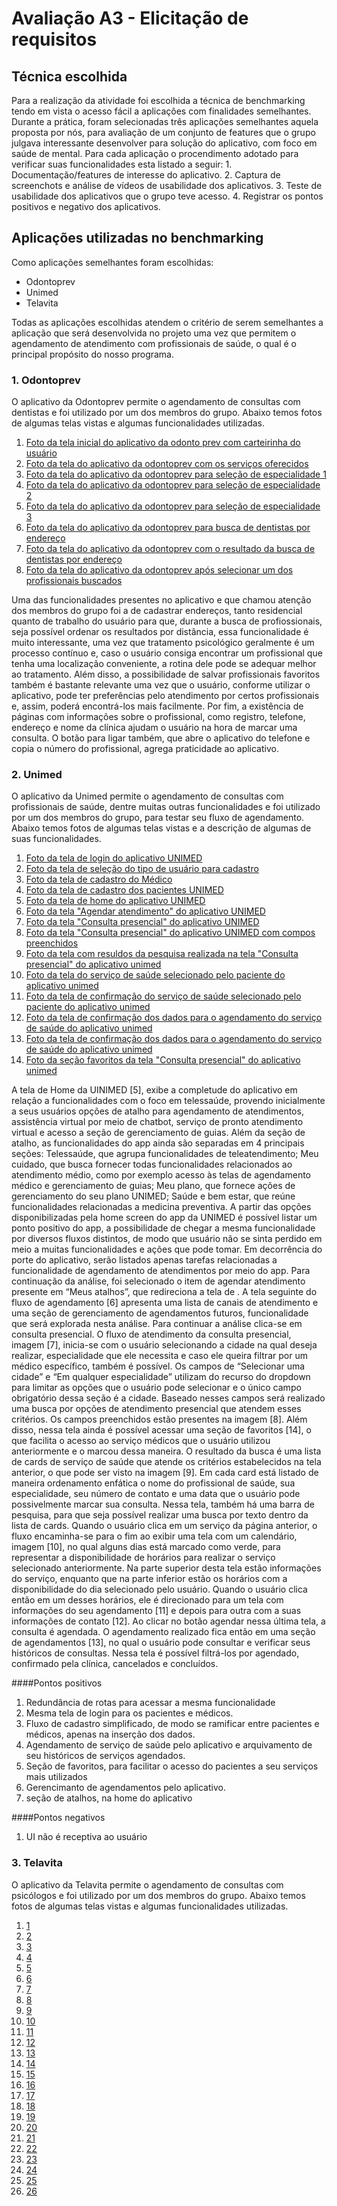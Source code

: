 # Avaliação A3 - Elicitação de requisitos

## Técnica escolhida

Para a realização da atividade foi escolhida a técnica de benchmarking tendo em vista o acesso fácil a aplicações com finalidades semelhantes. Durante a prática, foram selecionadas três aplicações semelhantes aquela proposta por nós, para avaliação de um conjunto de features que o grupo julgava interessante desenvolver para solução do aplicativo, com foco em saúde de mental.
Para cada aplicação o procendimento adotado para verificar suas funcionalidades esta listado a seguir:
    1. Documentação/features de interesse do aplicativo.
    2. Captura de screenchots e análise de vídeos de usabilidade dos aplicativos.
    3. Teste de usabilidade dos aplicativos que o grupo teve acesso.
    4. Registrar os pontos positivos e negativo dos aplicativos.

## Aplicações utilizadas no benchmarking

Como aplicações semelhantes foram escolhidas:

- Odontoprev
- Unimed
- Telavita

Todas as aplicações escolhidas atendem o critério de serem semelhantes a aplicação que será desenvolvida no projeto uma vez que permitem o agendamento de atendimento com profissionais de saúde, o qual é o principal propósito do nosso programa.

### 1. Odontoprev

O aplicativo da Odontoprev permite o agendamento de consultas com dentistas e foi utilizado por um dos membros do grupo. Abaixo temos fotos de algumas telas vistas e algumas funcionalidades utilizadas.

1. [Foto da tela inicial do aplicativo da odonto prev com carteirinha do usuário](https://github.com/deividafonso281/saude_mental/blob/main/images/Odontoprev/odontoprev1.jpeg)
2. [Foto da tela do aplicativo da odontoprev com os serviços oferecidos](https://github.com/deividafonso281/saude_mental/blob/main/images/Odontoprev/odontoprev2.jpeg)
3. [Foto da tela do aplicativo da odontoprev para seleção de especialidade 1](https://github.com/deividafonso281/saude_mental/blob/main/images/Odontoprev/odontoprev4.jpeg)
4. [Foto da tela do aplicativo da odontoprev para seleção de especialidade 2](https://github.com/deividafonso281/saude_mental/blob/main/images/Odontoprev/odontoprev5.jpeg)
5. [Foto da tela do aplicativo da odontoprev para seleção de especialidade 3](https://github.com/deividafonso281/saude_mental/blob/main/images/Odontoprev/odontoprev6.jpeg)
6. [Foto da tela do aplicativo da odontoprev para busca de dentistas por endereço](https://github.com/deividafonso281/saude_mental/blob/main/images/Odontoprev/odontoprev7.jpeg)
7. [Foto da tela do aplicativo da odontoprev com o resultado da busca de dentistas por endereço](https://github.com/deividafonso281/saude_mental/blob/main/images/Odontoprev/odontoprev8.jpeg)
8. [Foto da tela do aplicativo da odontoprev após selecionar um dos profissionais buscados](https://github.com/deividafonso281/saude_mental/blob/main/images/Odontoprev/odontoprev9.jpeg)

Uma das funcionalidades presentes no aplicativo e que chamou atenção dos membros do grupo foi a de cadastrar endereços, tanto residencial quanto de trabalho do usuário para que, durante a busca de profiossionais, seja possível ordenar os resultados por distância, essa funcionalidade é muito interessante, uma vez que tratamento psicológico geralmente é um processo contínuo e, caso o usuário consiga encontrar um profissional que tenha uma localização conveniente, a rotina dele pode se adequar melhor ao tratamento. Além disso, a possibilidade de salvar profissionais favoritos também é bastante relevante uma vez que o usuário, conforme utilizar o aplicativo, pode ter preferências pelo atendimento por certos profissionais e, assim, poderá encontrá-los mais facilmente. Por fim, a existência de páginas com informações sobre o profissional, como registro, telefone, endereço e nome da clínica ajudam o usuário na hora de marcar uma consulta. O botão para ligar também, que abre o aplicativo do telefone e copia o número do profissional, agrega praticidade ao aplicativo.

### 2. Unimed

O aplicativo da Unimed permite o agendamento de consultas com profissionais de saúde, dentre muitas outras funcionalidades e foi utilizado por um dos membros do grupo, para testar seu fluxo de agendamento. Abaixo temos fotos de algumas telas vistas e a descrição de algumas de suas funcionalidades.

1. [Foto da tela de login do aplicativo UNIMED](https://github.com/deividafonso281/saude_mental/blob/main/images/Unimed/unimed1.jpeg)
2. [Foto da tela de seleção do tipo de usuário para cadastro](https://github.com/deividafonso281/saude_mental/blob/main/images/Unimed/unimed2.jpeg)
3. [Foto da tela de cadastro do Médico](https://github.com/deividafonso281/saude_mental/blob/main/images/Unimed/unimed3.jpeg)
4. [Foto da tela de cadastro dos pacientes UNIMED](https://github.com/deividafonso281/saude_mental/blob/main/images/Unimed/unimed4.jpeg)
5. [Foto da tela de home do aplicativo UNIMED](https://github.com/deividafonso281/saude_mental/blob/main/images/Unimed/unimed5.jpeg)
6. [Foto da tela "Agendar atendimento" do aplicativo UNIMED](https://github.com/deividafonso281/saude_mental/blob/main/images/Unimed/unimed6.jpeg)
7. [Foto da tela "Consulta presencial" do aplicativo UNIMED](https://github.com/deividafonso281/saude_mental/blob/main/images/Unimed/unimed7.jpeg)
8. [Foto da tela "Consulta presencial" do aplicativo UNIMED com compos preenchidos](https://github.com/deividafonso281/saude_mental/blob/main/images/Unimed/unimed8.jpeg)
9. [Foto da tela com resuldos da pesquisa realizada na tela "Consulta presencial" do aplicativo unimed](https://github.com/deividafonso281/saude_mental/blob/main/images/Unimed/unimed9.jpeg)
10. [Foto da tela do serviço de saúde selecionado pelo paciente do aplicativo unimed](https://github.com/deividafonso281/saude_mental/blob/main/images/Unimed/unimed10.jpeg)
11. [Foto da tela de confirmação do serviço de saúde selecionado pelo paciente do aplicativo unimed](https://github.com/deividafonso281/saude_mental/blob/main/images/Unimed/unimed11.jpeg)
12. [Foto da tela de confirmação dos dados para o agendamento do serviço de saúde do aplicativo unimed](https://github.com/deividafonso281/saude_mental/blob/main/images/Unimed/unimed12.jpeg)
13. [Foto da tela de confirmação dos dados para o agendamento do serviço de saúde do aplicativo unimed](https://github.com/deividafonso281/saude_mental/blob/main/images/Unimed/unimed13.jpeg)
14. [Foto da seção favoritos da tela "Consulta presencial" do aplicativo unimed](https://github.com/deividafonso281/saude_mental/blob/main/images/Unimed/unimed14.jpeg)

A tela de Home da UINIMED [5], exibe a completude do aplicativo em relação a funcionalidades com o foco em telessaúde, provendo inicialmente a seus usuários opções de atalho para agendamento de atendimentos, assistência virtual por meio de chatbot, serviço de pronto atendimento virtual e acesso a seção de gerenciamento de guias. Além da seção de atalho, as funcionalidades do app ainda são separadas em 4 principais seções: Telessaúde, que agrupa funcionalidades de teleatendimento; Meu cuidado, que busca fornecer todas funcionalidades relacionados ao atendimento médio, como por exemplo acesso às telas de agendamento médico e gerenciamento de guias; Meu plano, que fornece ações de gerenciamento do seu plano UNIMED; Saúde e bem estar, que reúne funcionalidades relacionadas a medicina preventiva. A partir das opções disponibilizadas pela home screen do app da UNIMED é possível listar um ponto positivo do app, a possibilidade de chegar a mesma funcionalidade por diversos fluxos distintos, de modo que usuário não se sinta perdido em meio a muitas funcionalidades e ações que pode tomar.
Em decorrência do porte do aplicativo, serão listados apenas tarefas relacionadas a funcionalidade de agendamento de atendimentos por meio do app. Para continuação da análise, foi selecionado o item de agendar atendimento presente em “Meus atalhos”, que redireciona a tela de .
A tela seguinte do fluxo de agendamento [6] apresenta uma lista de canais de atendimento e uma seção de gerenciamento de agendamentos futuros, funcionalidade que será explorada nesta análise. Para continuar a análise clica-se em consulta presencial.
O fluxo de atendimento da consulta presencial, imagem [7], inicia-se com o usuário selecionando a cidade na qual deseja realizar, especialidade que ele necessita e caso ele queira filtrar por um médico específico, também é possível. Os campos de “Selecionar uma cidade” e “Em qualquer especialidade” utilizam do recurso do dropdown para limitar as opções que o usuário pode selecionar e o único campo obrigatório dessa seção é a cidade. Baseado nesses campos será realizado uma busca por opções de atendimento presencial que atendem esses critérios. Os campos preenchidos estão presentes na imagem [8]. Além disso, nessa tela ainda é possível acessar uma seção de favoritos [14], o que facilita o acesso ao serviço médicos que o usuário utilizou anteriormente e o marcou dessa maneira.
O resultado da busca é uma lista de cards de serviço de saúde que atende os critérios estabelecidos na tela anterior, o que pode ser visto na imagem [9]. Em cada card está listado de maneira ordenamento enfática o nome do profissional de saúde, sua especialidade, seu número de contato e uma data que o usuário pode possivelmente marcar sua consulta. Nessa tela, também há uma barra de pesquisa, para que seja possível realizar uma busca por texto dentro da lista de cards.
Quando o usuário clica em um serviço da página anterior, o fluxo encaminha-se para o fim ao exibir uma tela com um calendário, imagem [10], no qual alguns dias está marcado como verde, para representar a disponibilidade de horários para realizar o serviço selecionado anteriormente. Na parte superior desta tela estão informações do serviço, enquanto que na parte inferior estão os horários com a disponibilidade do dia selecionado pelo usuário. Quando o usuário clica então em um desses horários, ele é direcionado para um tela com informações do seu agendamento [11] e depois para outra com a suas informações de contato [12].  Ao clicar no botão agendar nessa última tela, a consulta é agendada.
O agendamento realizado fica então em uma seção de agendamentos [13], no qual o usuário pode consultar e verificar seus históricos de consultas. Nessa tela é possível filtrá-los por agendado, confirmado pela clínica, cancelados e concluídos.

####Pontos positivos
1. Redundância de rotas para acessar a mesma funcionalidade
2. Mesma tela de login para os pacientes e médicos.
3. Fluxo de cadastro simplificado, de modo se ramificar entre pacientes e médicos, apenas na inserção dos dados.
4. Agendamento de serviço de saúde pelo aplicativo e arquivamento de seu históricos de serviços agendados.
5. Seção de favoritos, para facilitar o acesso do pacientes a seu serviços mais utilizados
6. Gerencimanto de agendamentos pelo aplicativo.
7. seção de atalhos, na home do aplicativo

####Pontos negativos
1. UI não é receptiva ao usuário

### 3. Telavita

O aplicativo da Telavita permite o agendamento de consultas com psicólogos e foi utilizado por um dos membros do grupo. Abaixo temos fotos de algumas telas vistas e algumas funcionalidades utilizadas.

1. [1](https://github.com/deividafonso281/saude_mental/blob/main/images/Telavita/telavita1.png)
2. [2](https://github.com/deividafonso281/saude_mental/blob/main/images/Telavita/telavita2.png)
3. [3](https://github.com/deividafonso281/saude_mental/blob/main/images/Telavita/telavita3.png)
4. [4](https://github.com/deividafonso281/saude_mental/blob/main/images/Telavita/telavita4.png)
5. [5](https://github.com/deividafonso281/saude_mental/blob/main/images/Telavita/telavita5.png)
6. [6](https://github.com/deividafonso281/saude_mental/blob/main/images/Telavita/telavita6.png)
7. [7](https://github.com/deividafonso281/saude_mental/blob/main/images/Telavita/telavita7.png)
8. [8](https://github.com/deividafonso281/saude_mental/blob/main/images/Telavita/telavita8.png)
9. [9](https://github.com/deividafonso281/saude_mental/blob/main/images/Telavita/telavita9.png)
10. [10](https://github.com/deividafonso281/saude_mental/blob/main/images/Telavita/telavita10.png)
11. [11](https://github.com/deividafonso281/saude_mental/blob/main/images/Telavita/telavita11.png)
12. [12](https://github.com/deividafonso281/saude_mental/blob/main/images/Telavita/telavita12.png)
13. [13](https://github.com/deividafonso281/saude_mental/blob/main/images/Telavita/telavita13.png)
14. [14](https://github.com/deividafonso281/saude_mental/blob/main/images/Telavita/telavita14.png)
15. [15](https://github.com/deividafonso281/saude_mental/blob/main/images/Telavita/telavita15.png)
16. [16](https://github.com/deividafonso281/saude_mental/blob/main/images/Telavita/telavita16.png)
17. [17](https://github.com/deividafonso281/saude_mental/blob/main/images/Telavita/telavita17.png)
18. [18](https://github.com/deividafonso281/saude_mental/blob/main/images/Telavita/telavita18.png)
19. [19](https://github.com/deividafonso281/saude_mental/blob/main/images/Telavita/telavita19.png)
20. [20](https://github.com/deividafonso281/saude_mental/blob/main/images/Telavita/telavita20.png)
21. [21](https://github.com/deividafonso281/saude_mental/blob/main/images/Telavita/telavita21.png)
22. [22](https://github.com/deividafonso281/saude_mental/blob/main/images/Telavita/telavita22.png)
23. [23](https://github.com/deividafonso281/saude_mental/blob/main/images/Telavita/telavita23.png)
24. [24](https://github.com/deividafonso281/saude_mental/blob/main/images/Telavita/telavita24.png)
25. [25](https://github.com/deividafonso281/saude_mental/blob/main/images/Telavita/telavita25.png)
26. [26](https://github.com/deividafonso281/saude_mental/blob/main/images/Telavita/telavita26.png)

